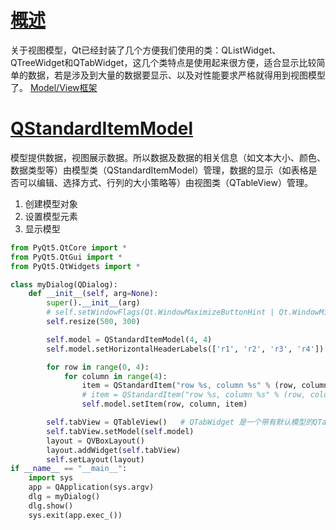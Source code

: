 # [概述](http://www.codebelief.com/article/2017/04/qt-model-view-tutorial/)
关于视图模型，Qt已经封装了几个方便我们使用的类：QListWidget、QTreeWidget和QTabWidget，这几个类特点是使用起来很方便，适合显示比较简单的数据，若是涉及到大量的数据要显示、以及对性能要求严格就得用到视图模型了。
[Model/View框架](http://blog.51cto.com/9291927/1879117)

# [QStandardItemModel](https://www.zhaokeli.com/article/7986.html)
模型提供数据，视图展示数据。所以数据及数据的相关信息（如文本大小、颜色、数据类型等）由模型类（QStandardItemModel）管理，数据的显示（如表格是否可以编辑、选择方式、行列的大小策略等）由视图类（QTableView）管理。
1. 创建模型对象
2. 设置模型元素
3. 显示模型

```python
from PyQt5.QtCore import *
from PyQt5.QtGui import *
from PyQt5.QtWidgets import *

class myDialog(QDialog):
    def __init__(self, arg=None):
        super().__init__(arg)
        # self.setWindowFlags(Qt.WindowMaximizeButtonHint | Qt.WindowMinimizeButtonHint | Qt.WindowCloseButtonHint)
        self.resize(500, 300)

        self.model = QStandardItemModel(4, 4)
        self.model.setHorizontalHeaderLabels(['r1', 'r2', 'r3', 'r4'])

        for row in range(0, 4):
            for column in range(4):
                item = QStandardItem("row %s, column %s" % (row, column))
                # item = QStandardItem("row %s, column %s" % (row, column))
                self.model.setItem(row, column, item)

        self.tabView = QTableView()   # QTabWidget 是一个带有默认模型的QTableView
        self.tabView.setModel(self.model)
        layout = QVBoxLayout()
        layout.addWidget(self.tabView)
        self.setLayout(layout)
if __name__ == "__main__":
    import sys
    app = QApplication(sys.argv)
    dlg = myDialog()
    dlg.show()
    sys.exit(app.exec_())
```